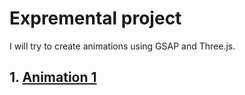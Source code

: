 # Expremental project

I will try to create animations using GSAP and Three.js. 

## 1. [Animation 1](...)

